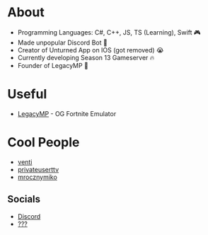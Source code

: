 
# About

- Programming Languages: C#, C++, JS, TS (Learning), Swift 🎮
- Made unpopular Discord Bot 🤖
- Creator of Unturned App on IOS (got removed) 😭
- Currently developing Season 13 Gameserver 🔥
- Founder of LegacyMP 👑

# Useful

- [LegacyMP](https://discord.gg/legacymp) - OG Fortnite Emulator

# Cool People

- [venti](https://discord.com/users/1211351621951299658)
- [privateuserttv](https://discord.com/users/917699408374677504)
- [mrocznymiko](https://discord.com/users/566245007661596672)

## Socials 

- [Discord](https://discord.com/users/1211351621951299658)
- [???](https://e-z.bio/onlyfans)
